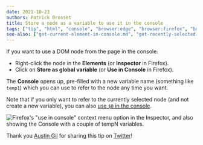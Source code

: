 ```yaml
---
date: 2021-10-23
authors: Patrick Brosset
title: Store a node as a variable to use it in the console
tags: ["tip", "html", "console", "browser:edge", "browser:firefox", "browser:chrome", "browser:safari"]
see-also: ["get-current-element-in-console.md", "get-recently-selected-dom-nodes-in-console.md"]
---
```

If you want to use a DOM node from the page in the console:

* Right-click the node in the **Elements** (or **Inspector** in Firefox).
* Click on **Store as global variable** (or **Use in Console** in Firefox).

The **Console** opens up, pre-filled with a new variable name (something like `temp1`) which you can use to refer to the node any time you want.

Note that if you only want to refer to the currently selected node (and not create a new variable), you can also [use `$0` in the console](./get-current-element-in-console.md).

![Firefox's "use in console" context menu option in the Inspector, and also showing the Console with a couple of tempN variables.](../../assets/img/store-node-as-variable.png)

Thank you [Austin Gil](https://austingil.com/) for sharing this tip on [Twitter](https://twitter.com/Stegosource/status/1451294683024355328)!
